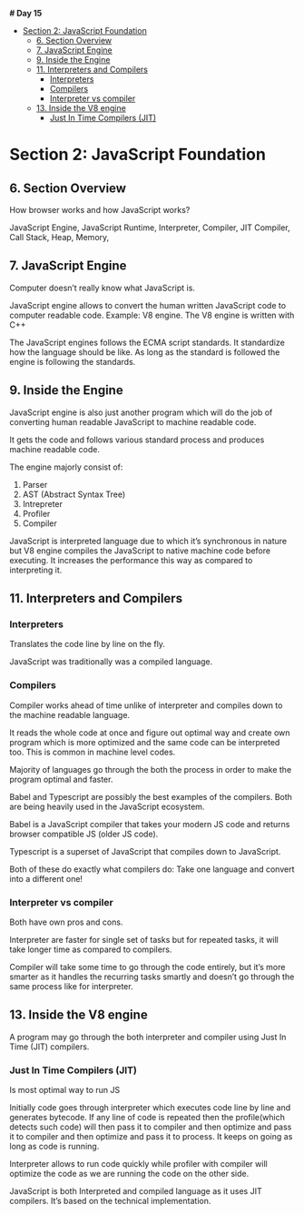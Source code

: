 **# Day 15**

- [Section 2: JavaScript Foundation](#section-2-javascript-foundation)
  - [6. Section Overview](#6-section-overview)
  - [7. JavaScript Engine](#7-javascript-engine)
  - [9. Inside the Engine](#9-inside-the-engine)
  - [11. Interpreters and Compilers](#11-interpreters-and-compilers)
    - [Interpreters](#interpreters)
    - [Compilers](#compilers)
    - [Interpreter vs compiler](#interpreter-vs-compiler)
  - [13. Inside the V8 engine](#13-inside-the-v8-engine)
    - [Just In Time Compilers (JIT)](#just-in-time-compilers-jit)

# Section 2: JavaScript Foundation

## 6. Section Overview

How browser works and how JavaScript works?

JavaScript Engine, JavaScript Runtime, Interpreter, Compiler, JIT Compiler, Call Stack, Heap, Memory,

## 7. JavaScript Engine

Computer doesn’t really know what JavaScript is.

JavaScript engine allows to convert the human written JavaScript code to computer readable code. Example: V8 engine.
The V8 engine is written with C++

The JavaScript engines follows the ECMA script standards. It standardize how the language should be like. As long as the standard is followed the engine is following the standards.

## 9. Inside the Engine

JavaScript engine is also just another program which will do the job of converting human readable JavaScript to machine readable code.

It gets the code and follows various standard process and produces machine readable code.

The engine majorly consist of:

1. Parser
2. AST (Abstract Syntax Tree)
3. Intrepreter
4. Profiler
5. Compiler

JavaScript is interpreted language due to which it’s synchronous in nature but V8 engine compiles the JavaScript to native machine code before executing. It increases the performance this way as compared to interpreting it.

## 11. Interpreters and Compilers

### Interpreters

Translates the code line by line on the fly.

JavaScript was traditionally was a compiled language.

### Compilers

Compiler works ahead of time unlike of interpreter and compiles down to the machine readable language.

It reads the whole code at once and figure out optimal way and create own program which is more optimized and the same code can be interpreted too. This is common in machine level codes.

Majority of languages go through the both the process in order to make the program optimal and faster.

Babel and Typescript are possibly the best examples of the compilers. Both are being heavily used in the JavaScript ecosystem.

Babel is a JavaScript compiler that takes your modern JS code and returns  browser compatible JS (older JS code).

Typescript is a superset of JavaScript that compiles down to JavaScript.

Both of these do exactly what compilers do: Take one language and convert into a different one!

### Interpreter vs compiler

Both have own pros and cons.

Interpreter are faster for single set of tasks but for repeated tasks, it will take longer time as compared to compilers.

Compiler will take some time to go through the code entirely, but it’s more smarter as it handles the recurring tasks smartly and doesn’t go through the same process like for interpreter.

## 13. Inside the V8 engine

A program may go through the both interpreter and compiler using Just In Time (JIT) compilers.

### Just In Time Compilers (JIT)

Is most optimal way to run JS

Initially code goes through interpreter which executes code line by line and generates bytecode. If any line of code is repeated then the profile(which detects such code) will then pass it to compiler and then optimize and pass it to compiler and then optimize and pass it to process. It keeps on going as long as code is running.

Interpreter allows to run code quickly while profiler with compiler will optimize the code as we are running the code on the other side.

JavaScript is both Interpreted and compiled language as it uses JIT compilers. It’s based on the technical implementation.
